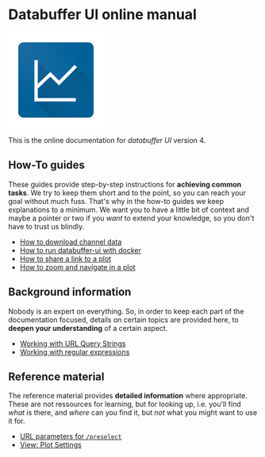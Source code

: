 # Databuffer UI online manual

![databuffer UI logo](../assets/app-icon-material.png)

This is the online documentation for _databuffer UI_ version 4.

## How-To guides

These guides provide step-by-step instructions for **achieving common tasks**. We try to keep them short and to the point, so you can reach your goal without much fuss. That's why in the how-to guides we keep explanations to a minimum. We want you to have a little bit of context and maybe a pointer or two if you _want_ to extend your knowledge, so you don't have to trust us blindly.

- [How to download channel data](./howtos/download_channel_data.md)
- [How to run databuffer-ui with docker](./howtos/docker.md)
- [How to share a link to a plot](./howtos/share_link_to_plot.md)
- [How to zoom and navigate in a plot](./howtos/zoom_navigate_plot.md)

## Background information

Nobody is an expert on everything. So, in order to keep each part of the documentation focused, details on certain topics are provided here, to **deepen your understanding** of a certain aspect.

- [Working with URL Query Strings](./background/query_strings.md)
- [Working with regular expressions](./background/regex.md)

## Reference material

The reference material provides **detailed information** where appropriate. These are not ressources for learning, but for looking up, i.e. you'll find _what_ is there, and _where_ can you find it, but _not_ what you might want to use it for.

- [URL parameters for `/preselect`](./reference/url_params_preselect.md)
- [View: Plot Settings](./reference/view_plot_settings.md)
